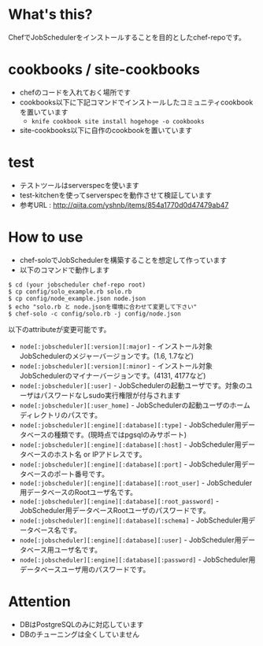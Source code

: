 What's this?
====
ChefでJobSchedulerをインストールすることを目的としたchef-repoです。

cookbooks / site-cookbooks
=====

* chefのコードを入れておく場所です
* cookbooks以下に下記コマンドでインストールしたコミュニティcookbookを置いています
  * `knife cookbook site install hogehoge -o cookbooks`
* site-cookbooks以下に自作のcookbookを置いています

test
====

* テストツールはserverspecを使います
* test-kitchenを使ってserverspecを動作させて検証しています
* 参考URL : http://qiita.com/yshnb/items/854a1770d0d47479ab47

How to use
====

* chef-soloでJobSchedulerを構築することを想定して作っています
* 以下のコマンドで動作します

```
$ cd (your jobscheduler chef-repo root)
$ cp config/solo_example.rb solo.rb
$ cp config/node_example.json node.json
$ echo "solo.rb と node.jsonを環境に合わせて変更して下さい"
$ chef-solo -c config/solo.rb -j config/node.json
```

以下のattributeが変更可能です。

* `node[:jobscheduler][:version][:major]` - インストール対象JobSchedulerのメジャーバージョンです。(1.6, 1.7など)
* `node[:jobscheduler][:version][:minor]` - インストール対象JobSchedulerのマイナーバージョンです。(4131, 4177など)
* `node[:jobscheduler][:user]` - JobSchedulerの起動ユーザです。対象のユーザはパスワードなしsudo実行権限が付与されます
* `node[:jobscheduler][:user_home]` - JobSchedulerの起動ユーザのホームディレクトリのパスです。
* `node[:jobscheduler][:engine][:database][:type]` - JobScheduler用データベースの種類です。(現時点ではpgsqlのみサポート)
* `node[:jobscheduler][:engine][:database][:host]` - JobScheduler用データベースのホスト名 or IPアドレスです。
* `node[:jobscheduler][:engine][:database][:port]` - JobScheduler用データベースのポート番号です。
* `node[:jobscheduler][:engine][:database][:root_user]` - JobScheduler用データベースのRootユーザ名です。
* `node[:jobscheduler][:engine][:database][:root_password]` - JobScheduler用データベースRootユーザのパスワードです。
* `node[:jobscheduler][:engine][:database][:schema]` - JobScheduler用データベース名です。
* `node[:jobscheduler][:engine][:database][:user]` - JobScheduler用データベース用ユーザ名です。
* `node[:jobscheduler][:engine][:database][:password]` - JobScheduler用データベースユーザ用のパスワードです。

Attention
====

* DBはPostgreSQLのみに対応しています
* DBのチューニングは全くしていません

